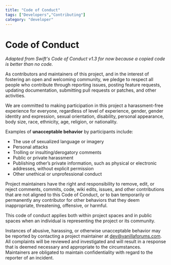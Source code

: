 ```yaml
---
title: "Code of Conduct"
tags: ["Developers","Contributing"]
category: "developer"
---
```


# Code of Conduct

_Adapted from Swift's Code of Conduct v1.3 for now because a copied code is better than no code._

As contributors and maintainers of this project, and in the interest of fostering an open and welcoming community, we pledge to respect all people who contribute through reporting issues, posting feature requests, updating documentation, submitting pull requests or patches, and other activities.

We are committed to making participation in this project a harassment-free experience for everyone, regardless of level of experience, gender, gender identity and expression, sexual orientation, disability, personal appearance, body size, race, ethnicity, age, religion, or nationality.

Examples of **unacceptable behavior** by participants include:

* The use of sexualized language or imagery
* Personal attacks
* Trolling or insulting/derogatory comments
* Public or private harassment
* Publishing other’s private information, such as physical or electronic addresses, without explicit permission
* Other unethical or unprofessional conduct

Project maintainers have the right and responsibility to remove, edit, or reject comments, commits, code, wiki edits, issues, and other contributions that are not aligned to this Code of Conduct, or to ban temporarily or permanently any contributor for other behaviors that they deem inappropriate, threatening, offensive, or harmful.

This code of conduct applies both within project spaces and in public spaces when an individual is representing the project or its community.

Instances of abusive, harassing, or otherwise unacceptable behavior may be reported by contacting a project maintainer at [dev@vanillaforums.com](mailto:dev@vanillaforums.com). All complaints will be reviewed and investigated and will result in a response that is deemed necessary and appropriate to the circumstances. Maintainers are obligated to maintain confidentiality with regard to the reporter of an incident.
